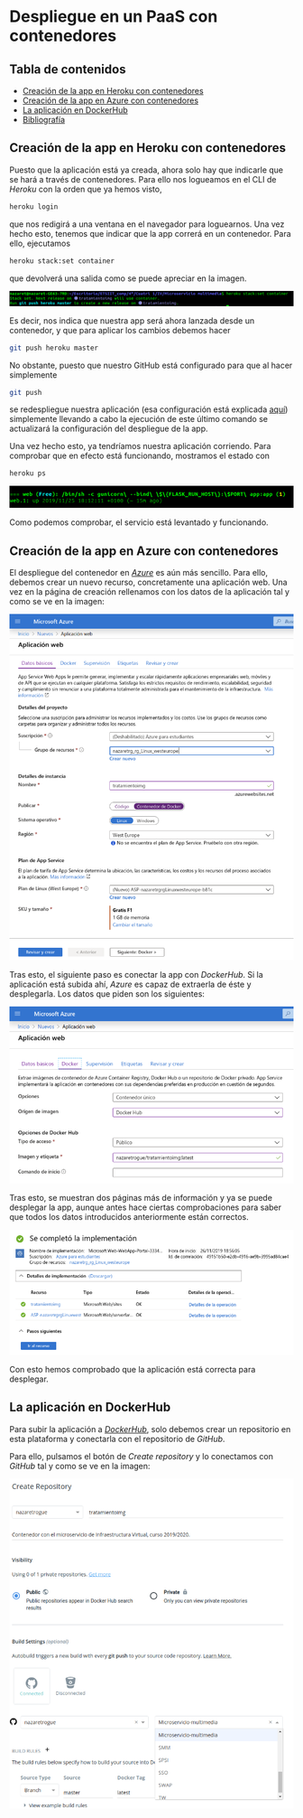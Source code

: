 # Despliegue en un PaaS con contenedores

## Tabla de contenidos
<!--ts-->
   * [Creación de la app en Heroku con contenedores](#Creacion-de-la-app-en-Heroku-con-contenedores)
   * [Creación de la app en Azure con contenedores](#Creacion-de-la-app-en-Azure-con-contenedores)
   * [La aplicación en DockerHub](#La-aplicación-en-DockerHub)
   * [Bibliografía](#Bibliografia)
<!--te-->

## Creación de la app en Heroku con contenedores

Puesto que la aplicación está ya creada, ahora solo hay que indicarle que se
hará a través de contenedores. Para ello nos logueamos en el CLI de *Heroku*
con la orden que ya hemos visto,

```bash
heroku login
```

que nos redigirá a una ventana en el navegador para loguearnos. Una vez hecho
esto, tenemos que indicar que la app correrá en un contenedor. Para ello, ejecutamos

```bash
heroku stack:set container
```

que devolverá una salida como se puede apreciar en la imagen.

![set stack](img/container.png)

Es decir, nos indica que nuestra app será ahora lanzada desde un contenedor, y que
para aplicar los cambios debemos hacer

```bash
git push heroku master
```

No obstante, puesto que nuestro GitHub está configurado para que al hacer simplemente

```bash
git push
```

se redespliegue nuestra aplicación (esa configuración está explicada [aquí](https://nazaretrogue.github.io/Microservicio-multimedia/PaaS))
simplemente llevando a cabo la ejecución de este último comando se actualizará la
configuración del despliegue de la app.

Una vez hecho esto, ya tendríamos nuestra aplicación corriendo. Para comprobar que
en efecto está funcionando, mostramos el estado con

```bash
heroku ps
```

![estado](img/heroku-docker.png)

Como podemos comprobar, el servicio está levantado y funcionando.

## Creación de la app en Azure con contenedores

El despliegue del contenedor en [*Azure*](azure.microsoft.com) es aún más sencillo.
Para ello, debemos crear un nuevo recurso, concretamente una aplicación web. Una
vez en la página de creación rellenamos con los datos de la aplicación tal y como
se ve en la imagen:

![Creación](img/azure-crear.png)

Tras esto, el siguiente paso es conectar la app con *DockerHub*. Si la aplicación
está subida ahí, *Azure* es capaz de extraerla de éste y desplegarla. Los datos
que piden son los siguientes:

![DockerHub en Azure](img/docker-azure.png)

Tras esto, se muestran dos páginas más de información y ya se puede desplegar la
app, aunque antes hace ciertas comprobaciones para saber que todos los datos
introducidos anteriormente están correctos.

![OK](img/azure-ok.png)

Con esto hemos comprobado que la aplicación está correcta para desplegar.

## La aplicación en DockerHub

Para subir la aplicación a [*DockerHub*](https://hub.docker.com/), solo debemos
crear un repositorio en esta plataforma y conectarla con el repositorio de *GitHub*.

Para ello, pulsamos el botón de *Create repository* y lo conectamos con *GitHub*
tal y como se ve en la imagen:

![DockerHub](img/dockerhub.png)
